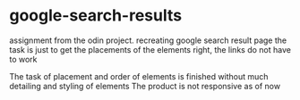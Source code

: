 # google-search-results
assignment from the odin project.
recreating google search result page
the task is just to get the placements of the elements right, the links do not have to work

The task of placement and order of elements is finished without much detailing and styling of elements 
The product is not responsive as of now
